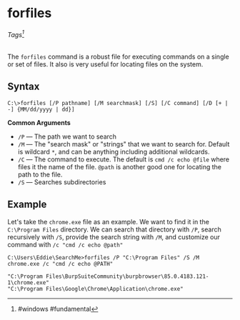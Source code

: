 # forfiles
###### Tags[^1]
The `forfiles` command is a robust file for executing commands on a single or set of files. It also is very useful for locating files on the system. 

## Syntax
```
C:\>forfiles [/P pathname] [/M searchmask] [/S] [/C command] [/D [+ | -] {MM/dd/yyyy | dd}]
```

 **Common Arguments**
 - `/P` &mdash; The path we want to search 
 - `/M` &mdash; The "search mask" or "strings" that we want to search for. Default is wildcard `*`, and can be anything including additional wildcards.  
 - `/C` &mdash; The command to execute. The default is `cmd /c echo @file` where files it the name of the file. `@path` is another good one for locating the path to the file. 
 - `/S` &mdash; Searches subdirectories
 
## Example

Let's take the `chrome.exe` file as an example. We want to find it in the `C:\Program Files` directory. We can search that directory with `/P`, search recursively with `/S`, provide the search string with `/M`, and customize our command with `/c "cmd /c echo @path"`

```
C:\Users\Eddie\SearchMe>forfiles /P "C:\Program Files" /S /M chrome.exe /c "cmd /c echo @PATH"

"C:\Program Files\BurpSuiteCommunity\burpbrowser\85.0.4183.121-1\chrome.exe"
"C:\Program Files\Google\Chrome\Application\chrome.exe"
```

 [^1]: #windows #fundamental 
